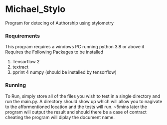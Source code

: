 # Michael_Stylo
Program for detecing of Authorship using stylometry

### Requirements
This program requires a windows PC running python 3.8 or above
it Requires the Following Packages to be installed
1. Tensorflow 2
2. textract
3. pprint
4 numpy (should be installed by tensorflow)

### Running
To Run, simply store all of the files you wish to test in a single directory and run the main.py. A directory should show up which will allow you to nagivate to the afformentioned location and the tests will run. ~5mins later the program will output the result and should there be a case of contract cheating the program will diplay the document name.
